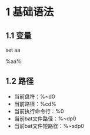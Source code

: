 # 1 基础语法

## 1.1 变量

set aa

%aa%

## 1.2 路径

- 当前盘符：%~d0
- 当前路径：%cd%
- 当前执行命令行：%0
- 当前bat文件路径：%~dp0
- 当前bat文件短路径：%~sdp0